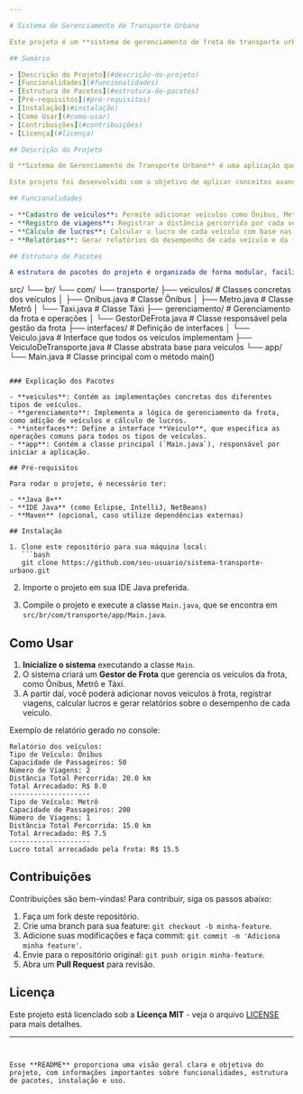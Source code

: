 ```yaml
---

# Sistema de Gerenciamento de Transporte Urbano

Este projeto é um **sistema de gerenciamento de frota de transporte urbano** desenvolvido em Java, utilizando os princípios de **Programação Orientada a Objetos (POO)**. Ele permite o gerenciamento de diferentes tipos de veículos, registrar viagens, calcular lucros e gerar relatórios.

## Sumário

- [Descrição do Projeto](#descrição-do-projeto)
- [Funcionalidades](#funcionalidades)
- [Estrutura de Pacotes](#estrutura-de-pacotes)
- [Pré-requisitos](#pré-requisitos)
- [Instalação](#instalação)
- [Como Usar](#como-usar)
- [Contribuições](#contribuições)
- [Licença](#licença)

## Descrição do Projeto

O **Sistema de Gerenciamento de Transporte Urbano** é uma aplicação que simula a gestão de uma frota de transporte urbano, composta por diversos tipos de veículos como **ônibus**, **metrô** e **táxi**. Cada veículo possui características próprias, como capacidade de passageiros e método de cálculo de lucro. O sistema permite o registro de viagens, o cálculo de lucros e a geração de relatórios individuais e da frota completa.

Este projeto foi desenvolvido com o objetivo de aplicar conceitos avançados de POO, como **herança**, **interfaces** e **classes abstratas**, promovendo uma arquitetura modular e reutilizável.

## Funcionalidades

- **Cadastro de veículos**: Permite adicionar veículos como Ônibus, Metrô e Táxi à frota.
- **Registro de viagens**: Registrar a distância percorrida por cada veículo.
- **Cálculo de lucros**: Calcular o lucro de cada veículo com base nas viagens realizadas.
- **Relatórios**: Gerar relatórios do desempenho de cada veículo e da frota como um todo.

## Estrutura de Pacotes

A estrutura de pacotes do projeto é organizada de forma modular, facilitando a manutenção e a evolução do sistema:

```
src/
 └── br/
     └── com/
         └── transporte/
             ├── veiculos/               # Classes concretas dos veículos
             │    ├── Onibus.java         # Classe Ônibus
             │    ├── Metro.java          # Classe Metrô
             │    └── Taxi.java           # Classe Táxi
             ├── gerenciamento/           # Gerenciamento da frota e operações
             │    └── GestorDeFrota.java  # Classe responsável pela gestão da frota
             ├── interfaces/              # Definição de interfaces
             │    └── Veiculo.java        # Interface que todos os veículos implementam
             ├── VeiculoDeTransporte.java # Classe abstrata base para veículos
             └── app/
                  └── Main.java           # Classe principal com o método main()
```

### Explicação dos Pacotes

- **veiculos**: Contém as implementações concretas dos diferentes tipos de veículos.
- **gerenciamento**: Implementa a lógica de gerenciamento da frota, como adição de veículos e cálculo de lucros.
- **interfaces**: Define a interface **Veiculo**, que especifica as operações comuns para todos os tipos de veículos.
- **app**: Contém a classe principal (`Main.java`), responsável por iniciar a aplicação.

## Pré-requisitos

Para rodar o projeto, é necessário ter:

- **Java 8+**
- **IDE Java** (como Eclipse, IntelliJ, NetBeans)
- **Maven** (opcional, caso utilize dependências externas)

## Instalação

1. Clone este repositório para sua máquina local:
   ```bash
   git clone https://github.com/seu-usuario/sistema-transporte-urbano.git
   ```

2. Importe o projeto em sua IDE Java preferida.

3. Compile o projeto e execute a classe `Main.java`, que se encontra em `src/br/com/transporte/app/Main.java`.

## Como Usar

1. **Inicialize o sistema** executando a classe `Main`.
2. O sistema criará um **Gestor de Frota** que gerencia os veículos da frota, como Ônibus, Metrô e Táxi.
3. A partir daí, você poderá adicionar novos veículos à frota, registrar viagens, calcular lucros e gerar relatórios sobre o desempenho de cada veículo.

Exemplo de relatório gerado no console:

```
Relatório dos veículos:
Tipo de Veículo: Ônibus
Capacidade de Passageiros: 50
Número de Viagens: 2
Distância Total Percorrida: 20.0 km
Total Arrecadado: R$ 8.0
--------------------
Tipo de Veículo: Metrô
Capacidade de Passageiros: 200
Número de Viagens: 1
Distância Total Percorrida: 15.0 km
Total Arrecadado: R$ 7.5
--------------------
Lucro total arrecadado pela frota: R$ 15.5
```

## Contribuições

Contribuições são bem-vindas! Para contribuir, siga os passos abaixo:

1. Faça um fork deste repositório.
2. Crie uma branch para sua feature: `git checkout -b minha-feature`.
3. Adicione suas modificações e faça commit: `git commit -m 'Adiciona minha feature'`.
4. Envie para o repositório original: `git push origin minha-feature`.
5. Abra um **Pull Request** para revisão.

## Licença

Este projeto está licenciado sob a **Licença MIT** - veja o arquivo [LICENSE](LICENSE) para mais detalhes.

---
```


Esse **README** proporciona uma visão geral clara e objetiva do projeto, com informações importantes sobre funcionalidades, estrutura de pacotes, instalação e uso.
